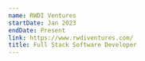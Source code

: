 ```yaml
---
name: RWDI Ventures
startDate: Jan 2023
endDate: Present
link: https://www.rwdiventures.com/
title: Full Stack Software Developer
---
```

